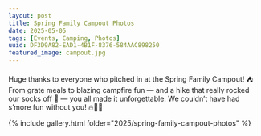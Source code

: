 ```yaml
---
layout: post
title: Spring Family Campout Photos
date: 2025-05-05
tags: [Events, Camping, Photos]
uuid: DF3D9A82-EAD1-4B1F-8376-584AAC898250
featured_image: campout.jpg
---
```


Huge thanks to everyone who pitched in at the Spring Family Campout! ⛺ From grate meals to blazing campfire fun — and a hike that really rocked our socks off 🥾 — you all made it unforgettable. We couldn’t have had s’more fun without you! 🔥🍫🌲

{% include gallery.html folder="2025/spring-family-campout-photos" %}
